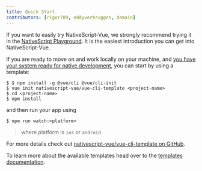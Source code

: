 ```yaml
---
title: Quick Start
contributors: [rigor789, eddyverbruggen, damain]
---
```


If you want to easily try NativeScript-Vue, we strongly recommend trying
it in the [NativeScript Playground](https://play.nativescript.org?template=play-vue). It is the easiest introduction you can get into NativeScript-Vue.

If you are ready to move on and work locally on your machine, and [you
have your system ready for native development](/en/docs/getting-started/installation), you can start by using a template:

```shell
$ $ npm install -g @vue/cli @vue/cli-init
$ vue init nativescript-vue/vue-cli-template <project-name>
$ cd <project-name>
$ npm install
```

and then run your app using
```shell
$ npm run watch:<platform>
```
> where platform is `ios` or `android`.

For more details check out [nativescript-vue/vue-cli-template on GitHub](https://github.com/nativescript-vue/vue-cli-template).

To learn more about the available templates head over to the [templates documentation](/en/docs/getting-started/templates).
